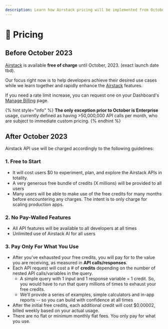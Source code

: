 ```yaml
---
description: Learn how Airstack pricing will be implemented from October 2023.
---
```


# 🔋 Pricing

## Before October 2023

[Airstack](https://airstack.xyz) is available **free of charge** until October, 2023. (exact launch date tbd).

Our focus right now is to help developers achieve their desired use cases while we learn together and rapidly enhance the [Airstack](https://airstack.xyz) features.

If you need a rate limit increase, you can request one on your Dashboard's [Manage Billing](https://app.airstack.xyz/profile-settings/manage-plans) page.&#x20;

{% hint style="info" %}
**The only exception prior to October is Enterprise** usage, currently defined as having >50,000,000 API calls per month, who are subject to immediate custom pricing.
{% endhint %}

## After October 2023

Airstack API use will be charged accordingly to the following guidelines:

### 1. Free to Start

* It will cost users $0 to experiment, plan, and explore the Airstack APIs in totality.&#x20;
* A very generous free bundle of credits (X millions) will be provided to all users&#x20;
* Many users will be able to make use of the free credits for many months before encountering any charges. The intent is to only charge for scaling production apps.&#x20;

### 2. No Pay-Walled Features

* All API features will be available to all developers at all times
* Unlimited use of Airstack AI for all users

### 3. Pay Only For What You Use

* After you've exhausted your free credits, you will pay for to the value you are receiving, as measured in **API calls/responses**.&#x20;
* Each API request will cost a # of **credits** depending on the number of nested API calls/variables in the query.&#x20;
  * A simple query with 1 input and 1 response variable = 1 credit. So, you would have to run that query millions of times to exhaust your free credits.&#x20;
  * We'll provide a series of examples, simple calculators and in-app reports -- so you can build with confidence at all times
* After the initial free credits, each additional credit will cost $0.00002, billed weekly based on your actual usage.&#x20;
* There are no flat or minimum monthly flat fees. You only pay for what you use.&#x20;

